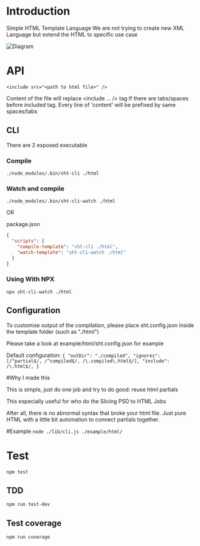 # Introduction

Simple HTML Template Language
We are not trying to create new XML Language but extend the HTML to specific use case

![Diagram](https://raw.githubusercontent.com/phonglk/simple-html-template/master/diagram.png)

# API

```<include src="<path to html file>" />```

Content of the file will replace <include ... /> tag
If there are tabs/spaces before included tag. Every line of 'content' will be prefixed by same spaces/tabs
## CLI
There are 2 exposed executable
### Compile
```./node_modules/.bin/sht-cli ./html```

### Watch and compile
```./node_modules/.bin/sht-cli-watch ./html```

OR

package.json
```json
{
  "scripts": {
    "compile-template": "sht-cli ./html",
    "watch-template": "sht-cli-watch ./html"
  }
}
```
### Using With NPX
```npx sht-cli-watch ./html ```

## Configuration
To customise output of the compilation, please place sht.config.json inside the template folder (such as "./html")

Please take a look at example/html/sht.config.json for example

Default configuration:
`
{
  "outDir": "./compiled",
  "ignores": [/^partial$/, /^compiled$/, /\.compiled\.html$/],
  "include": /\.html$/,
}
`

#Why I made this

This is simple, just do one job and try to do good: reuse html partials

This especially useful for who do the Slicing PSD to HTML Jobs

After all, there is no abnormal syntax that broke your html file. Just pure HTML with a little bit automation to connect partials together.

#Example
```node ./lib/cli.js ./example/html/```

# Test
```npm test```

## TDD
```npm run test-dev```

## Test coverage
```npm run coverage```

